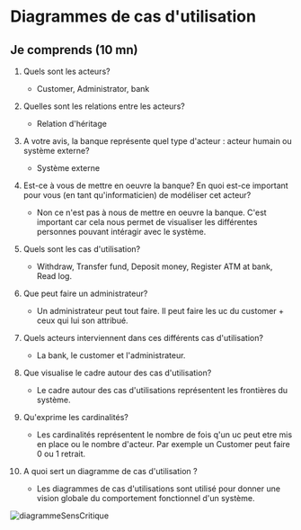 # Diagrammes de cas d'utilisation


## Je comprends (10 mn)

1. Quels sont les acteurs?
	- Customer, Administrator, bank

2. Quelles sont les relations entre les acteurs?
	- Relation d'héritage

3. A votre avis, la banque représente quel type d'acteur : acteur humain ou système externe?
	- Système externe

4. Est-ce à vous de mettre en oeuvre la banque? En quoi est-ce important pour vous (en tant qu'informaticien) de modéliser cet acteur?
	- Non ce n'est pas à nous de mettre en oeuvre la banque. C'est important car cela nous permet de visualiser les différentes personnes pouvant intéragir avec le système.

5. Quels sont les cas d'utilisation?
	- Withdraw, Transfer fund, Deposit money, Register ATM at bank, Read log.

6. Que peut faire un administrateur?
	- Un administrateur peut tout faire. Il peut faire les uc du customer + ceux qui lui son attribué.

7. Quels acteurs interviennent dans ces différents cas d'utilisation?
	- La bank, le customer et l'administrateur.

8. Que visualise le cadre autour des cas d'utilisation?
	- Le cadre autour des cas d'utilisations représentent les frontières du système.

9. Qu'exprime les cardinalités?
	- Les cardinalités représentent le nombre de fois q'un uc peut etre mis en place ou le nombre d'acteur. Par exemple un Customer peut faire 0 ou 1 retrait.

10. A quoi sert un diagramme de cas d'utilisation ?
	- Les diagrammes de cas d'utilisations sont utilisé pour donner une vision globale du comportement fonctionnel d'un système.

![diagrammeSensCritique](lien)

